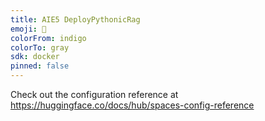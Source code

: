 ```yaml
---
title: AIE5 DeployPythonicRag
emoji: 🏢
colorFrom: indigo
colorTo: gray
sdk: docker
pinned: false
---
```


Check out the configuration reference at https://huggingface.co/docs/hub/spaces-config-reference
